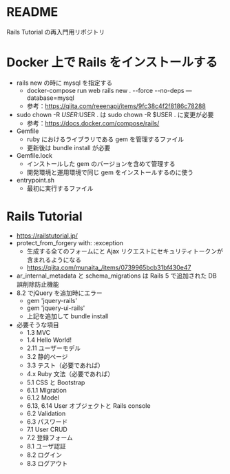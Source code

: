 # README

Rails Tutorial の再入門用リポジトリ

# Docker 上で Rails をインストールする
* rails new の時に mysql を指定する
    * docker-compose run web rails new . --force --no-deps —database=mysql
    * 参考：https://qiita.com/reeenapi/items/9fc38c4f2f8186c78288
* sudo chown -R $USER:$USER . は sudo chown -R $USER . に変更が必要
    * 参考：https://docs.docker.com/compose/rails/
* Gemfile
    * ruby におけるライブラリである gem を管理するファイル
    * 更新後は bundle install が必要
* Gemfile.lock
    * インストールした gem のバージョンを含めて管理する
    * 開発環境と運用環境で同じ gem をインストールするのに使う
* entrypoint.sh
    * 最初に実行するファイル

# Rails Tutorial
* https://railstutorial.jp/
* protect_from_forgery with: :exception
    * 生成する全てのフォームにと Ajax リクエストにセキュリティトークンが含まれるようになる
    * https://qiita.com/munaita_/items/0739965bcb31bf430e47
* ar_internal_metadata と schema_migrations は Rails 5 で追加された DB 誤削除防止機能
* 8.2 でjQuery を追加時にエラー
    * gem 'jquery-rails'
    * gem 'jquery-ui-rails'
    * 上記を追加して bundle install
* 必要そうな項目
    * 1.3 MVC
    * 1.4 Hello World!
    * 2.11 ユーザーモデル
    * 3.2 静的ページ
    * 3.3 テスト（必要であれば）
    * 4.x Ruby 文法（必要であれば）
    * 5.1 CSS と Bootstrap
    * 6.1.1 MIgration
    * 6.1.2 Model
    * 6.13, 6.14 User オブジェクトと Rails console
    * 6.2 Validation
    * 6.3 パスワード
    * 7.1 User CRUD
    * 7.2 登録フォーム
    * 8.1 ユーザ認証
    * 8.2 ログイン
    * 8.3 ログアウト
